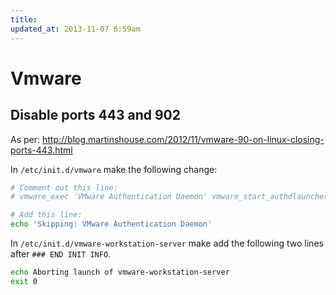 ```yaml
---
title:
updated_at: 2013-11-07 6:59am
---
```


# Vmware

## Disable ports 443 and 902

As per: http://blog.martinshouse.com/2012/11/vmware-90-on-linux-closing-ports-443.html

In `/etc/init.d/vmware` make the following change:

```sh
# Comment out this line:
# vmware_exec 'VMware Authentication Daemon' vmware_start_authdlauncher

# Add this line:
echo 'Skipping: VMware Authentication Daemon'
```

In `/etc/init.d/vmware-workstation-server` make add the following two lines
after `### END INIT INFO`.

```sh
echo Aborting launch of vmware-workstation-server
exit 0
```



